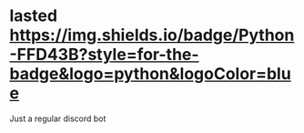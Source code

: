 # lasted https://img.shields.io/badge/Python-FFD43B?style=for-the-badge&logo=python&logoColor=blue
Just a regular discord bot
